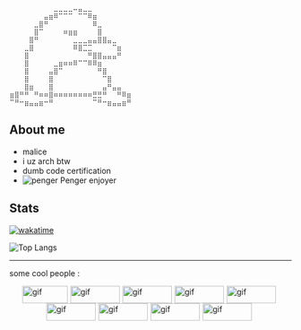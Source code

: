 ```
⠀⠀⠀⠀⠀⠀⠀⠀⠀⣀⣀⣀⣀⠤⣤⣀⣀
⠀⠀⠀⠀⠀⠀⠀⣤⣶⠿⠉⠉⠉⠀⠉⠉⠿⣶
⠀⠀⠀⠀⠀⣀⣿⠛⠀⠀⠀⠀⠀⠀⠀⠀⠀⠿⣀
⠀⠀⠀⠀⠀⣿⠉⠀⠀⠀⠀⠶⣶⣶⠀⠀⠀⠀⣿
⠀⠀⠀⠀⣿⠛⠀⠀⠀⠀⠀⠀⠀⣀⣀⣀⣤⣤⣿⣿⣤⣀
⠀⠀⠀⣀⣿⠀⠀⠀⠀⠀⠀⠀⠀⠿⣿⣉⣉⠀⠀⠀⠀⠉⣶
⠀⠀⠀⣿⠀⠀⠀⠀⠀⠀⠀⠀⠀⠀⠀⠀⠛⣿⣿⣤⣤⣤⠛
⠀⠀⠀⣿⠀⠀⠀⠀⠀⣀⣶⠶⠶⠿⠉⠉⠿⠿⣶
⠀⠀⠀⣿⠀⠀⠀⠀⣤⣿⠉⠀⠀⠀⠀⠀⠀⠀⠛⣿
⠀⠀⠀⣿⠀⠀⠀⠀⣿⠀⠀⠀⠀⠀⠀⠀⠀⠀⠀⠉⣿
⠀⠀⠀⣿⣶⠀⠀⠀⣿⠀⠀⠀⠀⠀⠀⠀⠀⠀⠀⣤⠛⣤⣤
⣶⣿⠛⠛⠀⠛⠶⠶⣿⠶⠶⠶⠶⠶⠶⠶⠶⣛⣛⠛⠀⠀⠛⠿⣶
⠉⠛⠒⣶⣤⣤⣶⠒⠛⠀⠀⠀⠀⠀⠀⠀⠀⠉⠛⠒⣶⣤⣤⣶⠛
```

## About me

* malice
* i uz arch btw
* dumb code certification
* ![penger](https://penger.city/museum/pengers/Penger.png) Penger enjoyer

## Stats

[![wakatime](https://wakatime.com/badge/user/8410736e-40dc-46fa-b9d9-a5d64fae6a85.svg)](https://wakatime.com/@8410736e-40dc-46fa-b9d9-a5d64fae6a85)

![Top Langs](https://github-readme-stats.vercel.app/api/wakatime/?username=_N3m0&layout=compact&theme=great-gatsby&langs_count=8&custom_title=Stats)

---

some cool people :

<div style="display: flex; flex-wrap: wrap; justify-content: center;">
  <a href="https://fruitpassion.fr/" target="_blank" style="margin-right:5px">
    <img src="https://imgur.com/HFbc2iB.gif" alt="gif" width=81 height=31>
  </a>
  <a href="https://n3m0.fr/" target="_blank" style="margin-right:5px">
    <img src="https://n3m0.fr/nemo-button.gif" title="gif" alt="gif" width=88 height=31>
  </a>
  <a href="https://github.com/Eiior" target="_blank" style="margin-right:5px">
      <img src="https://imgur.com/KyfTTtZ.gif" title="gif" alt="gif" width=88 height=31>
  </a>
  <a href="https://github.com/mrmoi31/" target="_blank" style="margin-right:5px">
    <img src="https://imgur.com/tzeRvpD.gif" title="gif" alt="gif" width=88 height=31>
  </a>
  <a href="https://github.com/CaNaRdEoS/" target="_blank" style="margin-right:5px">
    <img src="https://imgur.com/b6v5kle.gif" title="gif" alt="gif" width=88 height=31>
  </a>
  <a href="https://github.com/FruitPassion" target="_blank" style="margin-right:5px">
      <img src="https://imgur.com/CySPgsa.gif" alt="gif" width=88 height=31>
  </a>
  <a href="https://github.com/bloouu" target="_blank" style="margin-right:5px">
      <img src="https://imgur.com/PPCIpq9.gif" alt="gif" width=88 height=31>
  </a>
  <a href="https://gamingdy.fr/" target="_blank" style="margin-right:5px">
      <img src="https://imgur.com/FO0gDVt.gif" alt="gif" width=88 height=31>
  </a>
  <a href="https://github.com/pavuchochek" target="_blank" style="margin-right:5px">
      <img src="https://imgur.com/bfKA1Yh.gif" alt="gif" width=88 height=31>
  </a>
</div>
